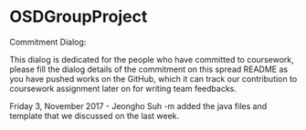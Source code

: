 # OSDGroupProject


Commitment Dialog:

This dialog is dedicated for the people who have committed to coursework, please fill the dialog details of the commitment on this spread README as you have pushed works on the GitHub, which it can track our contribution to coursework assignment later on for writing team feedbacks.

Friday 3, November 2017 - Jeongho Suh -m added the java files and template that we discussed on the last week.
